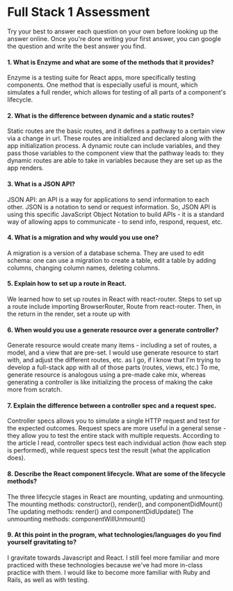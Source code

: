 # Full Stack 1 Assessment

Try your best to answer each question on your own before looking up the answer online. Once you're done writing your first answer, you can google the question and write the best answer you find.

#### 1. What is Enzyme and what are some of the methods that it provides?

Enzyme is a testing suite for React apps, more specifically testing components. One method that is especially useful is mount, which simulates a full render, which allows for testing of all parts of a component's lifecycle.

#### 2. What is the difference between dynamic and a static routes?

Static routes are the basic routes, and it defines a pathway to a certain view via a change in url. These routes are initialized and declared along with the app initialization process.
A dynamic route can include variables, and they pass those variables to the component view that the pathway leads to: they dynamic routes are able to take in variables because they are set up as the app renders.

#### 3. What is a JSON API?

JSON API: an API is a way for applications to send information to each other. JSON is a notation to send or request information. So, JSON API is using this specific JavaScript Object Notation to build APIs - it is a standard way of allowing apps to communicate - to send info, respond, request, etc.

#### 4. What is a migration and why would you use one?

A migration is a version of a database schema. They are used to edit schema: one can use a migration to create a table, edit a table by adding columns, changing column names, deleting columns.

#### 5. Explain how to set up a route in React.

We learned how to set up routes in React with react-router. Steps to set up a route include importing BrowserRouter, Route from react-router. Then, in the return in the render, set a route up with <Route path="/desiredpathinurl/" component = {ComponentToGoTo} />

#### 6. When would you use a generate resource over a generate controller?

Generate resource would create many items - including a set of routes, a model, and a view that are pre-set. I would use generate resource to start with, and adjust the different routes, etc. as I go, if I know that I'm trying to develop a full-stack app with all of those parts (routes, views, etc.)
To me, generate resource is analogous using a pre-made cake mix, whereas generating a controller is like initializing the process of making the cake more from scratch.

#### 7. Explain the difference between a controller spec and a request spec.

Controller specs allows you to simulate a single HTTP request and test for the expected outcomes. Request specs are more useful in a general sense - they allow you to test the entire stack with multiple requests. According to the article I read, controller specs test each individual action (how each step is performed), while request specs test the result (what the application does).

#### 8. Describe the React component lifecycle. What are some of the lifecycle methods?

The three lifecycle stages in React are mounting, updating and unmounting.
The mounting methods: constructor(), render(), and componentDidMount()
The updating methods: render() and componentDidUpdate()
The unmounting methods: componentWillUnmount()

#### 9. At this point in the program, what technologies/languages do you find yourself gravitating to?
I gravitate towards Javascript and React. I still feel more familiar and more practiced with these technologies because we've had more in-class practice with them. I would like to become more familiar with Ruby and Rails, as well as with testing.
